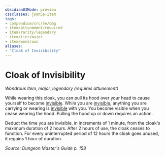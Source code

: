 ```yaml
---
obsidianUIMode: preview
cssclasses: json5e-item
tags:
- compendium/src/5e/dmg
- item/attunement/required
- item/rarity/legendary
- item/tier/major
- item/wondrous
aliases: 
- "Cloak of Invisibility"
---
```

# Cloak of Invisibility
*Wondrous Item, major, legendary (requires attunement)*  


While wearing this cloak, you can pull its hood over your head to cause yourself to become [invisible](/Systems/5e/rules/conditions.md#invisible). While you are [invisible](/Systems/5e/rules/conditions.md#invisible), anything you are carrying or wearing is [invisible](/Systems/5e/rules/conditions.md#invisible) with you. You become visible when you cease wearing the hood. Pulling the hood up or down requires an action.

Deduct the time you are invisible, in increments of 1 minute, from the cloak's maximum duration of 2 hours. After 2 hours of use, the cloak ceases to function. For every uninterrupted period of 12 hours the cloak goes unused, it regains 1 hour of duration.

*Source: Dungeon Master's Guide p. 158*